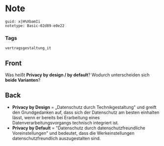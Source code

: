 # Note
```
guid: x|H%XbamIi
notetype: Basic-02d89-e0e22
```

### Tags
```
vertragsgestaltung_it
```

## Front
Was heißt <b>Privacy by design / by default</b>? Wodurch
unterscheiden sich <b>beide Varianten</b>?

## Back
<ul>
  <li><b>Privacy by Design</b> = „Datenschutz durch
  Technikgestaltung" und greift den Grundgedanken auf, dass sich
  der Datenschutz am besten einhalten lässt, wenn er bereits bei
  Erarbeitung eines Datenverarbeitungsvorgangs technisch integriert
  ist.
  <li><b>Privacy by Default</b> = "Datenschutz durch
  datenschutzfreundliche Voreinstellungen" und bedeutet, dass die
  Werkeinstellungen datenschutzfreundlich auszugestalten sind.
</ul>
